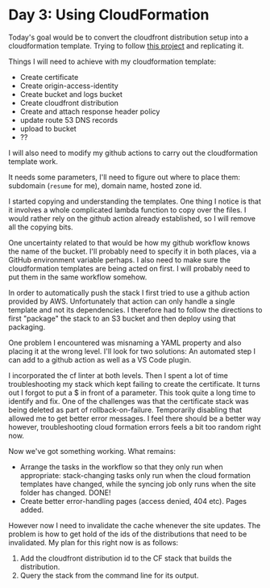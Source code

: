 # Day 3: Using CloudFormation

Today's goal would be to convert the cloudfront distribution setup into a cloudformation template. Trying to follow [this project](https://github.com/aws-samples/amazon-cloudfront-secure-static-site) and replicating it.

Things I will need to achieve with my cloudformation template:

- Create certificate
- Create origin-access-identity
- Create bucket and logs bucket
- Create cloudfront distribution
- Create and attach response header policy
- update route 53 DNS records
- upload to bucket
- ??

I will also need to modify my github actions to carry out the cloudformation template work.

It needs some parameters, I'll need to figure out where to place them: subdomain (`resume` for me), domain name, hosted zone id.

I started copying and understanding the templates. One thing I notice is that it involves a whole complicated lambda function to copy over the files. I would rather rely on the github action already established, so I will remove all the copying bits.

One uncertainty related to that would be how my github workflow knows the name of the bucket. I'll probably need to specify it in both places, via a GitHub environment variable perhaps. I also need to make sure the cloudformation templates are being acted on first. I will probably need to put them in the same workflow somehow.

In order to automatically push the stack I first tried to use a github action provided by AWS. Unfortunately that action can only handle a single template and not its dependencies. I therefore had to follow the directions to first "package" the stack to an S3 bucket and then deploy using that packaging.

One problem I encountered was misnaming a YAML property and also placing it at the wrong level. I'll look for two solutions: An automated step I can add to a github action as well as a VS Code plugin.

I incorporated the cf linter at both levels. Then I spent a lot of time troubleshooting my stack which kept failing to create the certificate. It turns out I forgot to put a $ in front of a parameter. This took quite a long time to identify and fix. One of the challenges was that the certificate stack was being deleted as part of rollback-on-failure. Temporarily disabling that allowed me to get better error messages. I feel there should be a better way however, troubleshooting cloud formation errors feels a bit too random right now.

Now we've got something working. What remains:

- Arrange the tasks in the workflow so that they only run when appropriate: stack-changing tasks only run when the cloud formation templates have changed, while the syncing job only runs when the site folder has changed. DONE!
- Create better error-handling pages (access denied, 404 etc). Pages added.

However now I need to invalidate the cache whenever the site updates. The problem is how to get hold of the ids of the distributions that need to be invalidated. My plan for this right now is as follows:

1. Add the cloudfront distribution id to the CF stack that builds the distribution.
2. Query the stack from the command line for its output.
